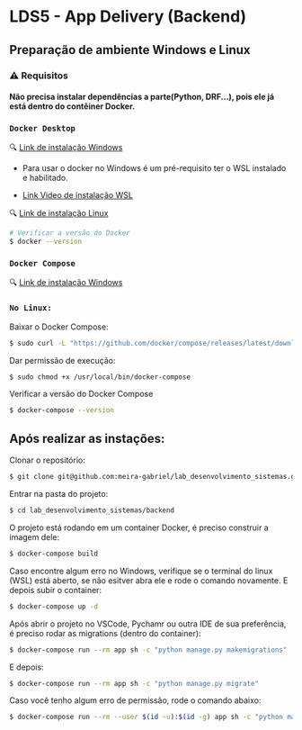# LDS5 - App Delivery (Backend)

## Preparação de ambiente Windows e Linux
### ⚠️ Requisitos 

#### Não precisa instalar dependências a parte(Python, DRF...), pois ele já está dentro do contêiner Docker.

### `Docker Desktop`   

🔍 [Link de instalação Windows](https://docs.docker.com/desktop/install/windows-install/)
- Para usar o docker no Windows é um pré-requisito ter o WSL instalado e habilitado.

- [Link Video de instalação WSL](https://www.youtube.com/watch?v=o1_E4PBl30s)

🔍 [Link de instalação Linux](https://docs.docker.com/engine/install/)

```bash
# Verificar a versão do Docker 
$ docker --version
```

### `Docker Compose`   

🔍 [Link de instalação Windows](https://docs.docker.com/desktop/install/windows-install/)

### `No Linux:`

Baixar o Docker Compose:

```bash
$ sudo curl -L "https://github.com/docker/compose/releases/latest/download/docker-compose-$(uname -s)-$(uname -m)" -o /usr/local/bin/docker-compose
```

Dar permissão de execução:

```bash
$ sudo chmod +x /usr/local/bin/docker-compose
```

Verificar a versão do Docker Compose

```bash
$ docker-compose --version
```

## Após realizar as instações:

Clonar o repositório:

```bash 
$ git clone git@github.com:meira-gabriel/lab_desenvolvimento_sistemas.git
```

Entrar na pasta do projeto:

```bash 
$ cd lab_desenvolvimento_sistemas/backend
```

O projeto está rodando em um container Docker, é preciso construir a imagem dele:

```bash
$ docker-compose build 
```

Caso encontre algum erro no Windows, verifique se o terminal do linux (WSL) está aberto, se não esitver 
abra ele e rode o comando novamente.
E depois subir o container:

```bash
$ docker-compose up -d
```

Após abrir o projeto no VSCode, Pychamr ou outra IDE de sua preferência, 
é preciso rodar as migrations (dentro do container):

```bash
$ docker-compose run --rm app sh -c "python manage.py makemigrations"
```

E depois:

```bash
$ docker-compose run --rm app sh -c "python manage.py migrate"
```    

Caso você tenho algum erro de permissão, rode o comando abaixo:

```bash
$ docker-compose run --rm --user $(id -u):$(id -g) app sh -c "python manage.py migrate"
```

